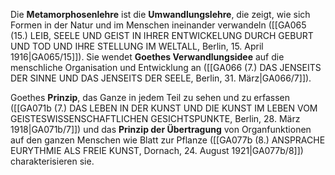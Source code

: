 
Die **Metamorphosenlehre** ist die **Umwandlungslehre**, die zeigt, wie sich Formen in der Natur und im Menschen ineinander verwandeln ([[GA065 (15.) LEIB, SEELE UND GEIST IN IHRER ENTWICKELUNG DURCH GEBURT UND TOD UND IHRE STELLUNG IM WELTALL, Berlin, 15. April 1916|GA065/15]]). Sie wendet **Goethes Verwandlungsidee** auf die menschliche Organisation und Entwicklung an ([[GA066 (7.) DAS JENSEITS DER SINNE UND DAS JENSEITS DER SEELE, Berlin, 31. März|GA066/7]]).

Goethes **Prinzip**, das Ganze in jedem Teil zu sehen und zu erfassen ([[GA071b (7.) DAS LEBEN IN DER KUNST UND DIE KUNST IM LEBEN VOM GEISTESWISSENSCHAFTLICHEN GESICHTSPUNKTE, Berlin, 28. März 1918|GA071b/7]]) und das **Prinzip der Übertragung** von Organfunktionen auf den ganzen Menschen wie Blatt zur Pflanze ([[GA077b (8.) ANSPRACHE EURYTHMIE ALS FREIE KUNST, Dornach, 24. August 1921|GA077b/8]]) charakterisieren sie.
